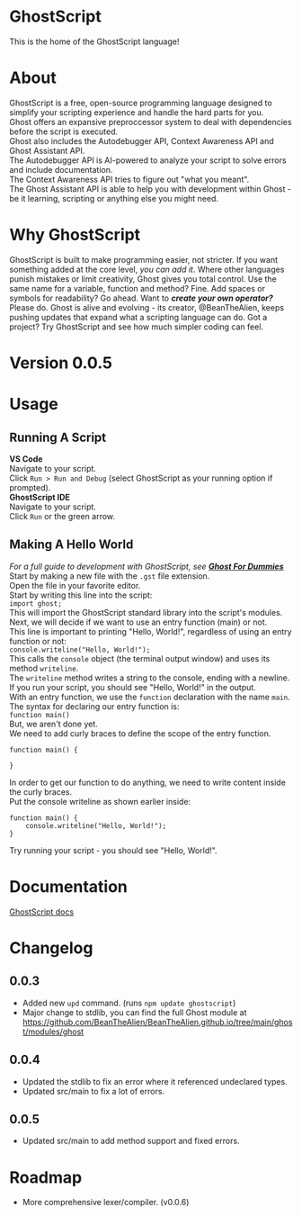# GhostScript
This is the home of the GhostScript language!

# About
GhostScript is a free, open-source programming language designed to simplify your scripting experience and handle the hard parts for you.\
Ghost offers an expansive preproccessor system to deal with dependencies before the script is executed.\
Ghost also includes the Autodebugger API, Context Awareness API and Ghost Assistant API.\
The Autodebugger API is AI-powered to analyze your script to solve errors and include documentation.\
The Context Awareness API tries to figure out "what you meant".\
The Ghost Assistant API is able to help you with development within Ghost - be it learning, scripting or anything else you might need.

# Why GhostScript
GhostScript is built to make programming easier, not stricter. If you want something added at the core level, *you can add it*.
Where other languages punish mistakes or limit creativity, Ghost gives you total control.
Use the same name for a variable, function and method? Fine. Add spaces or symbols for readability? Go ahead. Want to ***create your own operator?*** Please do.
Ghost is alive and evolving - its creator, @BeanTheAlien, keeps pushing updates that expand what a scripting language can do.
Got a project? Try GhostScript and see how much simpler coding can feel.

# Version 0.0.5

<!--# Downloads
## Stable-->
<!--ghostscript - <a href="" download>download</a>-->

<!--## Unstable-->
<!--ghostscript - <a href="" download>download</a>-->

<!--# Install-->
<!--Install with npm:
```
npm install ghostscript
```

Install by download:
1. Go to the downloads section.
2. Download the version you want. (suggested stable@recent)
3. Run `ghostscript-wizard.exe`
4. Optionally add modules you want preinstalled on your system (this helps with performance with high-dependency/long scripts!)
5. Complete the installation
-->

# Usage
## Running A Script
**VS Code**\
Navigate to your script.\
Click `Run > Run and Debug` (select GhostScript as your running option if prompted).\
**GhostScript IDE**\
Navigate to your script.\
Click `Run` or the green arrow.
## Making A Hello World
*For a full guide to development with GhostScript, see **[Ghost For Dummies](https://docs.google.com/document/d/1yntdIvCY6ATQ7Lp2TrRnakA3mU7svRQF1-CldOq83hc/edit?usp=drivesdk)***\
Start by making a new file with the `.gst` file extension.\
Open the file in your favorite editor.\
Start by writing this line into the script:\
`import ghost;`\
This will import the GhostScript standard library into the script's modules.\
Next, we will decide if we want to use an entry function (main) or not.\
This line is important to printing "Hello, World!", regardless of using an entry function or not:\
`console.writeline("Hello, World!");`\
This calls the `console` object (the terminal output window) and uses its method `writeline`.\
The `writeline` method writes a string to the console, ending with a newline.\
If you run your script, you should see "Hello, World!" in the output.\
With an entry function, we use the `function` declaration with the name `main`.\
The syntax for declaring our entry function is:\
`function main()`\
But, we aren't done yet.\
We need to add curly braces to define the scope of the entry function.
```
function main() {

}
```
In order to get our function to do anything, we need to write content inside the curly braces.\
Put the console writeline as shown earlier inside:
```
function main() {
    console.writeline("Hello, World!");
}
```
Try running your script - you should see "Hello, World!".

# Documentation
<a href="https://docs.google.com/document/d/1v5lAGBtDkGrv2eEFVrlzB9dqm6KoyQWsBLZ5BTpgsb0/edit?usp=sharing">GhostScript docs</a>

# Changelog
## 0.0.3
- Added new `upd` command. (runs `npm update ghostscript`)
- Major change to stdlib, you can find the full Ghost module at https://github.com/BeanTheAlien/BeanTheAlien.github.io/tree/main/ghost/modules/ghost
## 0.0.4
- Updated the stdlib to fix an error where it referenced undeclared types.
- Updated src/main to fix a lot of errors.
## 0.0.5
- Updated src/main to add method support and fixed errors.

# Roadmap
- More comprehensive lexer/compiler. (v0.0.6)
